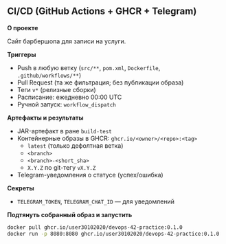 ## CI/CD (GitHub Actions + GHCR + Telegram)

**О проекте**

Сайт барбершопа для записи на услуги.

**Триггеры**
- Push в любую ветку (`src/**`, `pom.xml`, `Dockerfile`, `.github/workflows/**`)
- Pull Request (та же фильтрация; без публикации образа)
- Теги `v*` (релизные сборки)
- Расписание: ежедневно 00:00 UTC
- Ручной запуск: `workflow_dispatch`

**Артефакты и результаты**
- JAR-артефакт в ранe `build-test`
- Контейнерные образы в GHCR: `ghcr.io/<owner>/<repo>:<tag>`
    - `latest` (только дефолтная ветка)
    - `<branch>`
    - `<branch>-<short_sha>`
    - `X.Y.Z` по git-тегу `vX.Y.Z`
- Telegram-уведомления о статусе (успех/ошибка)

**Секреты**
- `TELEGRAM_TOKEN`, `TELEGRAM_CHAT_ID` — для уведомлений

**Подтянуть собранный образ и запустить**
```bash
docker pull ghcr.io/user30102020/devops-42-practice:0.1.0
docker run -p 8080:8080 ghcr.io/user30102020/devops-42-practice:0.1.0

